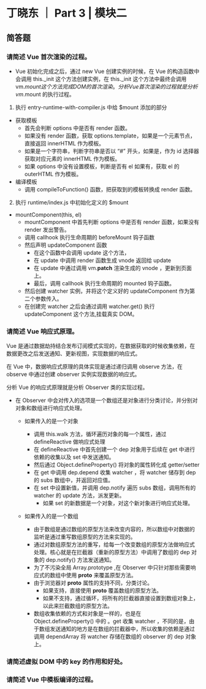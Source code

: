 # 丁晓东 ｜ Part 3 | 模块二

## 简答题

### 请简述 Vue 首次渲染的过程。

- Vue 初始化完成之后，通过 new Vue 创建实例的时候，在 Vue 的构造函数中会调用 this._init 这个方法创建实例，在 this._init 这个方法中最终会调用 vm.$mount 这个方法完成 DOM 的首次渲染。分析 Vue 首次渲染的过程就是分析 vm.$mount 的执行过程。

1. 执行 entry-runtime-with-compiler.js 中给 $mount 添加的部分

- 获取模板
  - 首先会判断 options 中是否有 render 函数。
  - 如果没有 render 函数，获取 options.template，如果是一个元素节点，直接返回 innerHTML 作为模板。
  - 如果是一个字符串，判断字符串是否以 “#” 开头，如果是，作为 id 选择器获取对应元素的 innerHTML 作为模板。
  - 如果 options 中没有设置模板，判断是否有 el 如果有，获取 el 的 outerHTML 作为模板。
- 编译模板
  - 调用 compileToFunction() 函数，把获取到的模板转换成 render 函数。

2. 执行 runtime/index.js 中初始化定义的 $mount 

- mountComponent(this, el)
  - mountComponent 中首先判断 options 中是否有 render 函数，如果没有 render 发出警告。
  - 调用 callhook 执行生命周期的 beforeMount 钩子函数
  - 然后声明 updateComponent 函数
    - 在这个函数中会调用 update 这个方法，
    - 在 update 中调用 render 函数生成 vnode 返回给 update
    - 在 update 中通过调用 vm.__patch__ 渲染生成的 vnode ，更新到页面上。
    - 最后，调用 callhook 执行生命周期的 mounted 钩子函数。
  - 然后创建 watcher 实例，并将这个定义好的 updateComponent 作为第二个参数传入。 
  - 在创建完 watcher 之后会通过调用 watcher.get() 执行 updateComponent 这个方法,挂载真实 DOM。

### 请简述 Vue 响应式原理。

Vue 是通过数据劫持结合发布订阅模式实现的，在数据获取的时候收集依赖，在数据更改之后发送通知、更新视图，实现数据的响应式。

在 Vue 中，数据响应式原理的具体实现是通过递归调用 observe 方法，在 observe 中通过创建 observer 实例实现数据的响应式。

分析 Vue 的响应式原理就是分析 Observer 类的实现过程。 

- 在 Observer 中会对传入的选项是一个数组还是对象进行分类讨论，并分别对对象和数组进行响应式处理。

  - 如果传入的是一个对象
    - 调用 this.walk 方法，循环遍历对象的每一个属性，通过 defineReactive 做响应式处理
    - 在 defineReactive 中首先创建一个 dep 对象用于后续在 get 中进行依赖的收集以及 set 中发送通知。
    - 然后通过 Object.defineProperty() 将对象的属性转化成 getter/setter
    - 在 get 中调用 dep.depend 收集 watcher ，将 watcher 储存到 dep 的 subs 数组中，并返回对应值。
    - 在 set 中设置新值，并调用 dep.notify 遍历 subs 数组，调用所有的 watcher 的 update 方法，派发更新。
      - 如果 set 的新数据是一个对象，对这个新对象进行响应式处理。

  - 如果传入的是一个数组
    - 由于数组是通过数组的原型方法来改变内容的，所以数组中对数据的监听是通过重写数组原型的方法来实现的。
    - 通过对数组原型方法的重写，给每一个改变数组的原型方法做响应式处理。核心就是在拦截器（重新的原型方法）中调用了数组的 dep 对象的 dep.notify() 方法发送通知。
    - 为了不污染全局 Array.prototype ,在 Observer 中只针对那些需要响应式的数组中使用 __proto__ 来覆盖原型方法。
    - 由于浏览器对 __proto__ 属性的支持不同，分类讨论。
      - 如果支持，直接使用 __proto__ 覆盖数组的原型方法。
      - 如果不支持，通过循环，将所有的拦截器直接设置到数组对象上，以此来拦截数组的原型方法。
    - 数组收集依赖的方式和对象是一样的，也是在 Object.defineProperty() 中的 。get 收集 watcher ，不同的是，由于数组发送通知的地方是在数组的拦截器中，所以收集的依赖是通过调用 dependArray 将 watcher 存储在数组的 observer 的 dep 对象上。

### 请简述虚拟 DOM 中的 key 的作用和好处。

### 请简述 Vue 中模板编译的过程。